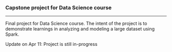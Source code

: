 ### Capstone project for Data Science course
-----
Final project for Data Science course. The intent of the project is to demonstrate learnings in analyzing and modeling a large dataset using Spark.

Update on Apr 11: Project is still in-progress
